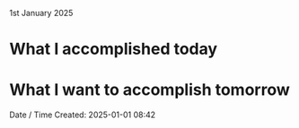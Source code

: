 1st January 2025

# What I accomplished today


# What I want to accomplish tomorrow




Date / Time Created: 2025-01-01 08:42